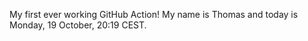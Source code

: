 My first ever working GitHub Action!
My name is Thomas and today is Monday, 19 October, 20:19 CEST. 

